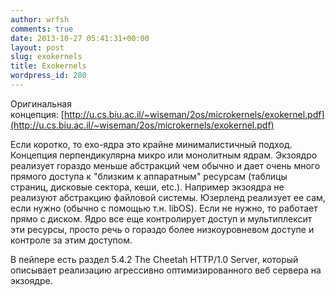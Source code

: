 ```yaml
---
author: wrfsh
comments: true
date: 2013-10-27 05:41:31+00:00
layout: post
slug: exokernels
title: Exokernels
wordpress_id: 280
---
```


Оригинальная концепция: [http://u.cs.biu.ac.il/~wiseman/2os/microkernels/exokernel.pdf](http://u.cs.biu.ac.il/~wiseman/2os/microkernels/exokernel.pdf)

Если коротко, то exo-ядра это крайне минималистичный подход. Концепция перпендикулярна микро или монолитным ядрам. Экзоядро реализует гораздо меньше абстракций чем обычно и дает очень много прямого доступа к "близким к аппаратным" ресурсам (таблицы страниц, дисковые сектора, кеши, etc.). Например экзоядра не реализуют абстракцию файловой системы. Юзерленд реализует ее сам, если нужно (обычно с помощью т.н. libOS). Если не нужно, то работает прямо с диском. Ядро все еще контролирует доступ и мультиплексит эти ресурсы, просто речь о гораздо более низкоуровневом доступе и контроле за этим доступом.

В пейпере есть раздел 5.4.2 The Cheetah HTTP/1.0 Server, который описывает реализацию агрессивно оптимизированного веб сервера на экзоядре.
